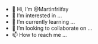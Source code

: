 - 👋 Hi, I’m @Martinfriifay
- 👀 I’m interested in ...
- 🌱 I’m currently learning ...
- 💞️ I’m looking to collaborate on ...
- 📫 How to reach me ...

<!---
Martinfriifay/Martinfriifay is a ✨ special ✨ repository because its `README.md` (this file) appears on your GitHub profile.
You can click the Preview link to take a look at your changes.
--->
